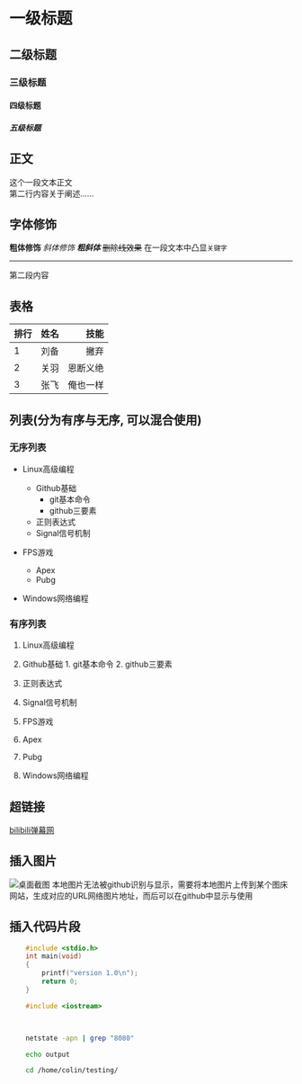 



# 一级标题
## 二级标题
### 三级标题
#### 四级标题
##### 五级标题


## 正文
   这个一段文本正文<br>
第二行内容关于阐述......<br>




## 字体修饰
**粗体修饰**
*斜体修饰*
***粗斜体***
~~删除线效果~~
在一段文本中凸显`关键字`

------------------------------------------

第二段内容


## 表格

|排行|姓名|技能|
--|:--:|--:|
|1|刘备|撇弃|
|2|关羽|恩断义绝|
|3|张飞|俺也一样|


## 列表(分为有序与无序, 可以混合使用)
### 无序列表
* Linux高级编程
  * Github基础
    * git基本命令
    * github三要素
  * 正则表达式
  * Signal信号机制

* FPS游戏
  * Apex
  * Pubg
* Windows网络编程

### 有序列表
1. Linux高级编程
  1. Github基础
    1. git基本命令
    2. github三要素
  2. 正则表达式
  3. Signal信号机制

2. FPS游戏
  1. Apex
  2. Pubg
3. Windows网络编程


## 超链接
[bilibili弹幕网](https://www.bilibili.com "点击去世")


## 插入图片
![桌面截图](C://Users//wang_//Desktop//111111.png "点击复活")
	本地图片无法被github识别与显示，需要将本地图片上传到某个图床网站，生成对应的URL网络图片地址，而后可以在github中显示与使用



## 插入代码片段
```c
	#include <stdio.h>
	int main(void)
	{
		printf("version 1.0\n");
		return 0;
	}

```

```cpp
	#include <iostream>


```

```python
```

```java
```

```bash
	netstate -apn | grep "8080"

	echo output

	cd /home/colin/testing/

```






